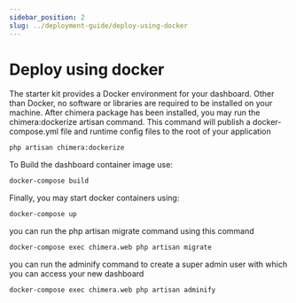 ```yaml
---
sidebar_position: 2
slug: ../deployment-guide/deploy-using-docker
---
```


# Deploy using docker

The starter kit provides a Docker environment for your dashboard. Other than Docker, no software or libraries are required to be installed on your machine. After chimera package has been installed, you may run the chimera:dockerize artisan command. This command will publish a docker-compose.yml file and runtime config files to the root of your application

```bash
php artisan chimera:dockerize
```
To Build the dashboard container image use:

```bash
docker-compose build
```

Finally, you may start docker containers using:

```bash
docker-compose up
```

you can run the php artisan migrate command using this command

```bash
docker-compose exec chimera.web php artisan migrate
```
you can run the adminify command to create a super admin user with which you can access your new dashboard

```bash
docker-compose exec chimera.web php artisan adminify
```